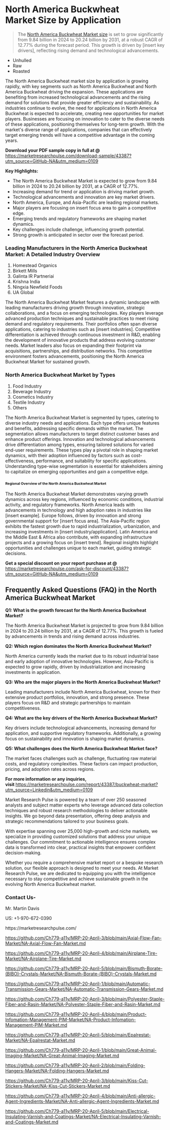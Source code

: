 <h1>North America Buckwheat Market&nbsp;Size by Application</h1><blockquote><p>The <a href="https://marketresearchpulse.com/download-sample/43387?utm_source=GitHub-NA&amp;utm_medium=0109">North America Buckwheat Market size</a> is set to grow significantly from 9.84 billion in 2024 to 20.24 billion by 2031, at a robust CAGR of 12.77% during the forecast period. This growth is driven by [insert key drivers], reflecting rising demand and technological advancements.</p></blockquote><ul><li>Unhulled <li> Raw <li> Roasted</li></ul><p>The North America Buckwheat market size by application is growing rapidly, with key segments such as North America Buckwheat and North America Buckwheat driving the expansion. These applications are benefiting from increased technological advancements and the rising demand for solutions that provide greater efficiency and sustainability. As industries continue to evolve, the need for applications in North America Buckwheat is expected to accelerate, creating new opportunities for market players. Businesses are focusing on innovation to cater to the diverse needs of these applications, positioning themselves for long-term growth. With the market's diverse range of applications, companies that can effectively target emerging trends will have a competitive advantage in the coming years.</p><p><strong>Download your PDF sample copy in full at @ </strong><a href="https://marketresearchpulse.com/download-sample/43387?utm_source=GitHub-NA&amp;utm_medium=0109">https://marketresearchpulse.com/download-sample/43387?utm_source=GitHub-NA&amp;utm_medium=0109</a></p><p><strong>Key Highlights: </strong></p><ul><li>The North America Buckwheat Market is expected to grow from 9.84 billion in 2024 to 20.24 billion by 2031, at a CAGR of 12.77%.</li><li>Increasing demand for trend or application is driving market growth.</li><li>Technological advancements and innovation are key market drivers.</li><li>North America, Europe, and Asia-Pacific are leading regional markets.</li><li>Major players are focusing on insert focus area to gain a competitive edge.</li><li>Emerging trends and regulatory frameworks are shaping market dynamics.</li><li>Key challenges include challenge, influencing growth potential.</li><li>Strong growth is anticipated in sector over the forecast period.</li></ul><h3>Leading Manufacturers in the North America Buckwheat Market: A Detailed Industry Overview</h3><ol><li>Homestead Organics</li><li>Birkett Mills</li><li>Galinta IR Partneriai</li><li>Krishna India</li><li>Ningxia Newfield Foods</li><li>UA Global</li></ol><div class="flex max-w-full flex-col flex-grow"><div class="min-h-8 text-message flex w-full flex-col items-end gap-2 whitespace-normal break-words [.text-message+&amp;]:mt-5" dir="auto" data-message-author-role="assistant" data-message-id="fd8432e4-4910-450d-b182-61b7bfb0a01f" data-message-model-slug="gpt-4o"><div class="flex w-full flex-col gap-1 empty:hidden first:pt-[3px]"><div class="markdown prose w-full break-words dark:prose-invert light"><p>The North America Buckwheat Market features a dynamic landscape with leading manufacturers driving growth through innovation, strategic collaborations, and a focus on emerging technologies. Key players leverage advanced production techniques and sustainable practices to meet rising demand and regulatory requirements. Their portfolios often span diverse applications, catering to industries such as [insert industries]. Competitive differentiation is achieved through continuous investment in R&amp;D, enabling the development of innovative products that address evolving customer needs. Market leaders also focus on expanding their footprint via acquisitions, partnerships, and distribution networks. This competitive environment fosters advancements, positioning the North America Buckwheat Market for sustained growth.</p></div></div></div></div><h3>North America Buckwheat Market by Types</h3><ol><li>Food Industry <li> Beverage Industry <li> Cosmetics Industry <li> Textile Industry <li> Others</li></ol><div class="flex max-w-full flex-col flex-grow"><div class="min-h-8 text-message flex w-full flex-col items-end gap-2 whitespace-normal break-words [.text-message+&amp;]:mt-5" dir="auto" data-message-author-role="assistant" data-message-id="084470be-0bb7-4664-bddf-5156b4f41249" data-message-model-slug="gpt-4o-mini"><div class="flex w-full flex-col gap-1 empty:hidden first:pt-[3px]"><div class="markdown prose w-full break-words dark:prose-invert light"><p>The North America Buckwheat Market is segmented by types, catering to diverse industry needs and applications. Each type offers unique features and benefits, addressing specific demands within the market. The segmentation allows manufacturers to target distinct customer bases and enhance product offerings. Innovation and technological advancements drive differentiation among types, ensuring tailored solutions for varied end-user requirements. These types play a pivotal role in shaping market dynamics, with their adoption influenced by factors such as cost-effectiveness, performance, and suitability for specific applications. Understanding type-wise segmentation is essential for stakeholders aiming to capitalize on emerging opportunities and gain a competitive edge.</p></div></div></div></div><h3><span style="font-size: 11px;">Regional Overview of the North America Buckwheat Market</span></h3><div class="flex max-w-full flex-col flex-grow"><div class="min-h-8 text-message flex w-full flex-col items-end gap-2 whitespace-normal break-words [.text-message+&amp;]:mt-5" dir="auto" data-message-author-role="assistant" data-message-id="e9038762-ce64-4e30-91c9-9bd413514231" data-message-model-slug="gpt-4o-mini"><div class="flex w-full flex-col gap-1 empty:hidden first:pt-[3px]"><div class="markdown prose w-full break-words dark:prose-invert light"><p>The North America Buckwheat Market demonstrates varying growth dynamics across key regions, influenced by economic conditions, industrial activity, and regulatory frameworks. North America leads with advancements in technology and high adoption rates in industries like [insert example]. Europe follows, driven by innovation and strong governmental support for [insert focus area]. The Asia-Pacific region exhibits the fastest growth due to rapid industrialization, urbanization, and increasing investments in [insert industry/application]. Latin America and the Middle East &amp; Africa also contribute, with expanding infrastructure projects and a growing focus on [insert trend]. Regional insights highlight opportunities and challenges unique to each market, guiding strategic decisions.</p></div></div></div></div><p><strong>Get a special discount on your report purchase at @ </strong><a href="https://marketresearchpulse.com/ask-for-discount/43387?utm_source=GitHub-NA&amp;utm_medium=0109">https://marketresearchpulse.com/ask-for-discount/43387?utm_source=GitHub-NA&amp;utm_medium=0109</a></p><h2>Frequently Asked Questions (FAQ) in the North America Buckwheat Market</h2><p><strong>Q1: What is the growth forecast for the North America Buckwheat Market?</strong></p><p>The North America Buckwheat Market is projected to grow from 9.84 billion in 2024 to 20.24 billion by 2031, at a CAGR of 12.77%. This growth is fueled by advancements in trends and rising demand across industries.</p><p><strong>Q2: Which region dominates the North America Buckwheat Market?</strong></p><p>North America currently leads the market due to its robust industrial base and early adoption of innovative technologies. However, Asia-Pacific is expected to grow rapidly, driven by industrialization and increasing investments in application.</p><p><strong>Q3: Who are the major players in the North America Buckwheat Market?</strong></p><p>Leading manufacturers include North America Buckwheat, known for their extensive product portfolios, innovation, and strong presence. These players focus on R&amp;D and strategic partnerships to maintain competitiveness.</p><p><strong>Q4: What are the key drivers of the North America Buckwheat Market?</strong></p><p>Key drivers include technological advancements, increasing demand for application, and supportive regulatory frameworks. Additionally, a growing focus on sustainability and innovation is shaping market dynamics.</p><p><strong>Q5: What challenges does the North America Buckwheat Market face?</strong></p><p>The market faces challenges such as challenge, fluctuating raw material costs, and regulatory complexities. These factors can impact production, pricing, and adoption rates across regions.</p><p><strong>For more information or any inquiries, visit&nbsp;</strong><a href="https://marketresearchpulse.com/report/43387/buckwheat-market?utm_source=Linkedin&utm_medium=0109">https://marketresearchpulse.com/report/43387/buckwheat-market?utm_source=Linkedin&utm_medium=0109</a></p><p>Market Research Pulse is powered by a team of over 250 seasoned analysts and subject matter experts who leverage advanced data collection techniques and robust research methodologies to deliver actionable insights. We go beyond data presentation, offering deep analysis and strategic recommendations tailored to your business goals.</p><p>With expertise spanning over 25,000 high-growth and niche markets, we specialize in providing customized solutions that address your unique challenges. Our commitment to actionable intelligence ensures complex data is transformed into clear, practical insights that empower confident decision-making.</p><p>Whether you require a comprehensive market report or a bespoke research solution, our flexible approach is designed to meet your needs. At Market Research Pulse, we are dedicated to equipping you with the intelligence necessary to stay competitive and achieve sustainable growth in the evolving North America Buckwheat market.</p><h3><strong>Contact Us-</strong></h3><p>Mr. Martin Davis</p><p>US: +1-970-672-0390</p><p>https://marketresearchpulse.com/</p><p><a href="https://github.com/Ch779-a11y/MRP-20-April-3/blob/main/Axial-Flow-Fan-Market/NA-Axial-Flow-Fan-Market.md">https://github.com/Ch779-a11y/MRP-20-April-3/blob/main/Axial-Flow-Fan-Market/NA-Axial-Flow-Fan-Market.md</a></p><p><a href="https://github.com/Ch779-a11y/MRP-20-April-4/blob/main/Airplane-Tire-Market/NA-Airplane-Tire-Market.md">https://github.com/Ch779-a11y/MRP-20-April-4/blob/main/Airplane-Tire-Market/NA-Airplane-Tire-Market.md</a></p><p><a href="https://github.com/Ch779-a11y/MRP-20-April-5/blob/main/Bismuth-Borate-(BIBO)-Crystals-Market/NA-Bismuth-Borate-(BIBO)-Crystals-Market.md">https://github.com/Ch779-a11y/MRP-20-April-5/blob/main/Bismuth-Borate-(BIBO)-Crystals-Market/NA-Bismuth-Borate-(BIBO)-Crystals-Market.md</a></p><p><a href="https://github.com/Ch779-a11y/MRP-20-April-1/blob/main/Automatic-Transmission-Gears-Market/NA-Automatic-Transmission-Gears-Market.md">https://github.com/Ch779-a11y/MRP-20-April-1/blob/main/Automatic-Transmission-Gears-Market/NA-Automatic-Transmission-Gears-Market.md</a></p><p><a href="https://github.com/Ch779-a11y/MRP-20-April-3/blob/main/Polyester-Staple-Fiber-and-Rasin-Market/NA-Polyester-Staple-Fiber-and-Rasin-Market.md">https://github.com/Ch779-a11y/MRP-20-April-3/blob/main/Polyester-Staple-Fiber-and-Rasin-Market/NA-Polyester-Staple-Fiber-and-Rasin-Market.md</a></p><p><a href="https://github.com/Ch779-a11y/MRP-20-April-4/blob/main/Product-Infomation-Management-PIM-Market/NA-Product-Infomation-Management-PIM-Market.md">https://github.com/Ch779-a11y/MRP-20-April-4/blob/main/Product-Infomation-Management-PIM-Market/NA-Product-Infomation-Management-PIM-Market.md</a></p><p><a href="https://github.com/Ch779-a11y/MRP-20-April-5/blob/main/Epalrestat-Market/NA-Epalrestat-Market.md">https://github.com/Ch779-a11y/MRP-20-April-5/blob/main/Epalrestat-Market/NA-Epalrestat-Market.md</a></p><p><a href="https://github.com/Ch779-a11y/MRP-20-April-1/blob/main/Great-Animal-Imaging-Market/NA-Great-Animal-Imaging-Market.md">https://github.com/Ch779-a11y/MRP-20-April-1/blob/main/Great-Animal-Imaging-Market/NA-Great-Animal-Imaging-Market.md</a></p><p><a href="https://github.com/Ch779-a11y/MRP-20-April-2/blob/main/Folding-Hangers-Market/NA-Folding-Hangers-Market.md">https://github.com/Ch779-a11y/MRP-20-April-2/blob/main/Folding-Hangers-Market/NA-Folding-Hangers-Market.md</a></p><p><a href="https://github.com/Ch779-a11y/MRP-20-April-3/blob/main/Kiss-Cut-Stickers-Market/NA-Kiss-Cut-Stickers-Market.md">https://github.com/Ch779-a11y/MRP-20-April-3/blob/main/Kiss-Cut-Stickers-Market/NA-Kiss-Cut-Stickers-Market.md</a></p><p><a href="https://github.com/Ch779-a11y/MRP-20-April-4/blob/main/Anti-allergic-Agent-Ingredients-Market/NA-Anti-allergic-Agent-Ingredients-Market.md">https://github.com/Ch779-a11y/MRP-20-April-4/blob/main/Anti-allergic-Agent-Ingredients-Market/NA-Anti-allergic-Agent-Ingredients-Market.md</a></p><p><a href="https://github.com/Ch779-a11y/MRP-20-April-5/blob/main/Electrical-Insulating-Varnish-and-Coatings-Market/NA-Electrical-Insulating-Varnish-and-Coatings-Market.md">https://github.com/Ch779-a11y/MRP-20-April-5/blob/main/Electrical-Insulating-Varnish-and-Coatings-Market/NA-Electrical-Insulating-Varnish-and-Coatings-Market.md</a></p>
